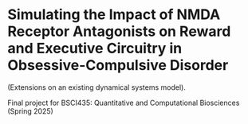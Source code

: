 # Simulating the Impact of NMDA Receptor Antagonists on Reward and Executive Circuitry in Obsessive-Compulsive Disorder
(Extensions on an existing dynamical systems model).

Final project for BSCI435: Quantitative and Computational Biosciences (Spring 2025)
